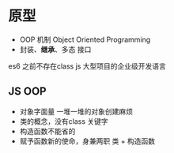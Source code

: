 # 原型
- OOP 机制 Object Oriented Programming
- 封装、**继承**、多态 接口

es6 之前不存在class js 大型项目的企业级开发语言

## JS OOP
- 对象字面量 一堆一堆的对象创建麻烦
- 类的概念，没有class 关键字
- 构造函数不能省的
- 赋予函数新的使命，身兼两职
   类 +  构造函数
   